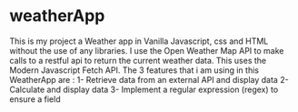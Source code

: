 # weatherApp
This is my project a Weather app in Vanilla Javascript, css and HTML without the use of any libraries. 
I use the Open Weather Map API to make calls to a restful api to return the current weather data. This uses the Modern Javascript Fetch API.
The 3 features that i am using in this WeatherApp are :
   1- Retrieve data from an external API and display data 
   2- Calculate and display data
   3- Implement a regular expression (regex) to ensure a field



